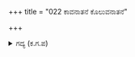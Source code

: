 +++
title = "022 ಕಾವನಾತನೆ ಕೊಲುವನಾತನೆ"

+++

<details><summary>ಗದ್ಯ (ಕ.ಗ.ಪ) </summary>

22. ಕಾಯುವನು ಅವನೇ, ಕೊಲ್ಲುವವನೂ ಅವನೇ, ಅವನ ಕೈಬಾಯಿಗಳಲ್ಲಿಯೇ ಸಾಯುತ್ತೇನೆ. ನೀವು ಪಾಂಡವರೊಡನೆ ಸುಖದಿಂದ ರಾಜ್ಯವನ್ನು ಆಳಿರಿ. ಸಾಯುವ ನಾನೆ ಭಯಪಡದಿರಲು ಬದುಕುವ ನೀವು ಏಕೆ ಚಿಂತಿಸಬೇಕು ? ನಿಮ್ಮನ್ನು ಗದುಗಿನ ವೀರನಾರಾಯಣ ಸ್ವರೂಪಿಯಾದ ಶ್ರೀಕೃಷ್ಣನು ಕರುಣೆಯಿಂದ ಕಾಯುತ್ತಾನೆಂದು ದುರ್ಯೋಧನನು ಹೇಳಿದನು.
</details>
